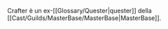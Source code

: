 Crafter è un ex-[[Glossary/Quester|quester]] della [[Cast/Guilds/MasterBase/MasterBase|MasterBase]].